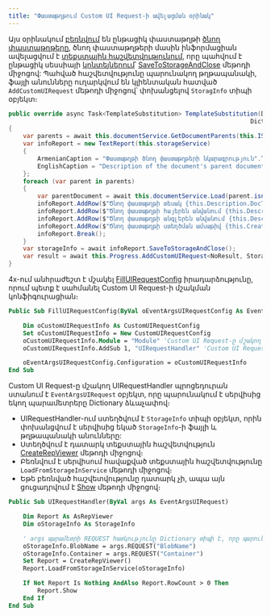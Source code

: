 ```yaml
---
title: "Փաստաթղթում Custom UI Request-ի ավելացման օրինակ" 
---
```


Այս օրինակում [բեռնվում](../services/IDocumentService/Load.md) են ընթացիկ փաստաթղթի [ծնող փաստաթղթերը](../services/IDocumentService/GetDocumentParents.md), ծնող փաստաթղթերի մասին ինֆորմացիան ավելացվում է [տեքստային հաշվետվությունում](../types/TextReport.md), որը պահվում է ընթացիկ սեսսիայի [կոնտեյներում](../services/IStorageService/Container.md)՝ [SaveToStorageAndClose](../types/TextReport/SaveToStorageAndClose.md) մեթոդի միջոցով: Պահված հաշվետվությունը պարունակող թղթապանակի, ֆայլի անունները ուղարկվում են կլիենտական հատված `AddCustomUIRequest` մեթոդի միջոցով՝ փոխանցելով `StoragInfo` տիպի օբյեկտ։

```c#
public override async Task<TemplateSubstitution> TemplateSubstitution(Dictionary<string, bool> mode,
                                                                   Dictionary<string, object> parameters = null)
{
    var parents = await this.documentService.GetDocumentParents(this.ISN);
    var infoReport = new TextReport(this.storageService)
    {
        ArmenianCaption = "Փաստաթղթի ծնող փաստաթղթերի նկարագրություն".ToArmenianANSI(),
        EnglishCaption = "Description of the document's parent documents"
    };
    foreach (var parent in parents)
    {
        var parentDocument = await this.documentService.Load(parent.isn);
        infoReport.AddRow($"Ծնող փաստաթղթի տեսակ {this.Description.DocType}".ToArmenianANSI());
        infoReport.AddRow($"Ծնող փաստաթղթի հայերեն անվանում {this.Description.ArmenianCaption}".ToArmenianANSI());
        infoReport.AddRow($"Ծնող փաստաթղթի անգլերեն անվանում {this.Description.EnglishCaption}".ToArmenianANSI());
        infoReport.AddRow($"Ծնող փաստաթղթի ստեղծման ամսաթիվ {this.CreationDate}".ToArmenianANSI());
        infoReport.Break();
    }
    var storageInfo = await infoReport.SaveToStorageAndClose();
    var result = await this.Progress.AddCustomUIRequest<NoResult, StorageInfo>(storageInfo, 1);
}
```

4x-ում անհրաժեշտ է մշակել [FillUIRequestConfig](https://armsoft.github.io/as4x-docs/HTM/ProgrGuide/ScriptProcs/FillUIRequestConfig.html) իրադարձությունը, որում պետք է սահմանել Custom UI Request-ի մշակման կոնֆիգուրացիան։ 

```vb
Public Sub FillUIRequestConfig(ByVal oEventArgsUIRequestConfig As EventArgsUIRequestConfig)

	Dim oCustomUIRequestInfo As CustomUIRequestConfig
	Set oCustomUIRequestInfo = New CustomUIRequestConfig
	oCustomUIRequestInfo.Module = "Module" 'Custom UI Request-ը մշակող մոդուլի անունը
	oCustomUIRequestInfo.AddSub 1, "UIRequestHandler" 'Custom UI Request-ը մշակող պրոցեդուրայի անունը

	oEventArgsUIRequestConfig.Configuration = oCustomUIRequestInfo
End Sub
```

Custom UI Request-ը մշակող UIRequestHandler պրոցեդուրան ստանում է `EventArgsUIRequest` օբյեկտ, որը պարունակում է սերվիսից եկող պարամետրերը Dictionary ձևաչափով։

* UIRequestHandler-ում ստեղծվում է `StorageInfo` տիպի օբյեկտ, որին փոխանցվում է սերվիսից եկած `StorageInfo`-ի ֆայլի և թղթապանակի անունները:
* Ստեղծվում է դատարկ տեքստային հաշվետվություն [CreateRepViewer](https://armsoft.github.io/as4x-docs/HTM/ProgrGuide/Functions/Functions/CreateRepViewer.html) մեթոդի միջոցով։
* Բեռնվում է սերվիսում հավաքված տեքստային հաշվետվությունը `LoadFromStorageInService` մեթոդի միջոցով։
* Եթե բեռնված հաշվետվությունը դատարկ չի, ապա այն ցուցադրվում է [Show](https://armsoft.github.io/as4x-docs/HTM/ProgrGuide/Functions/AsRepViewer/Show.html) մեթոդի միջոցով։

```vb
Public Sub UIRequestHandler(ByVal args As EventArgsUIRequest)

	Dim Report As AsRepViewer
	Dim oStorageInfo As StorageInfo

    ' args պարամետրի REQUEST հատկությունը Dictionary տիպի է, որը պարունակում է սերվիսից եկած տվյալները
	oStorageInfo.BlobName = args.REQUEST("BlobName")
	oStorageInfo.Container = args.REQUEST("Container")
	Set Report = CreateRepViewer()
	Report.LoadFromStorageInService(oStorageInfo)

	If Not Report Is Nothing AndAlso Report.RowCount > 0 Then
		Report.Show
	End If
End Sub
```
